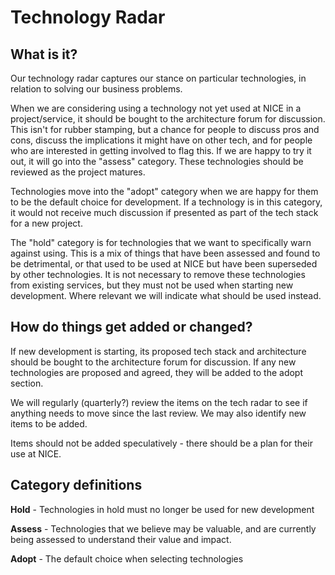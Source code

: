 # Technology Radar

## What is it?
Our technology radar captures our stance on particular technologies, in relation to solving our business problems.

When we are considering using a technology not yet used at NICE in a project/service, it should be bought to the architecture forum for discussion. This isn't for rubber stamping, but a chance for people to discuss pros and cons, discuss the implications it might have on other tech, and for people who are interested in getting involved to flag this. If we are happy to try it out, it will go into the "assess" category. These technologies should be reviewed as the project matures. 

Technologies move into the "adopt" category when we are happy for them to be the default choice for development. If a technology is in this category, it would not receive much discussion if presented as part of the tech stack for a new project.

The "hold" category is for technologies that we want to specifically warn against using. This is a mix of things that have been assessed and found to be detrimental, or that used to be used at NICE but have been superseded by other technologies. It is not necessary to remove these technologies from existing services, but they must not be used when starting new development. Where relevant we will indicate what should be used instead.

## How do things get added or changed?
If new development is starting, its proposed tech stack and architecture should be bought to the architecture forum for discussion. If any new technologies are proposed and agreed, they will be added to the adopt section.

We will regularly (quarterly?) review the items on the tech radar to see if anything needs to move since the last review. We may also identify new items to be added.

Items should not be added speculatively - there should be a plan for their use at NICE.

## Category definitions
**Hold** - Technologies in hold must no longer be used for new development

**Assess**  - Technologies that we believe may be valuable, and are currently being assessed to understand their value and impact.

**Adopt** - The default choice when selecting technologies






